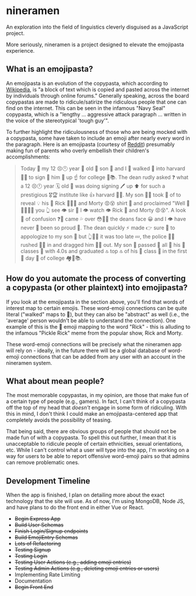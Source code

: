 # nineramen
An exploration into the field of linguistics cleverly disguised as a JavaScript project.

More seriously, nineramen is a project designed to elevate the emojipasta experience.

## What is an emojipasta?

An emojipasta is an evolution of the copypasta, which according to [Wikipedia](https://en.wikipedia.org/wiki/Copypasta), is "a block of text which is copied and pasted across the internet by individuals through online forums." Generally speaking, across the board copypastas are made to ridicule/satirize the ridiculous people that one can find on the internet. This can be seen in the infamous "Navy Seal" copypasta, which is a "lengthy ... aggressive attack paragraph ... written in the voice of the stereotypical 'tough guy'".

To further highlight the ridiculousness of those who are being mocked with a copypasta, some have taken to include an emoji after nearly every word in the paragraph. Here is an emojipasta (courtesy of [Reddit](https://www.reddit.com/r/emojipasta/comments/hvbndl/harvard/)) presumably making fun of parents who overly embellish their children's accomplishments:

> Today 📅 my 12 😣🕛 year 📅 old 👴 son 👦 and I 👥 walked 🚶 into harvard 👩‍🎓 to sign 🚧 him 👴 up ☝ for college 🚌📚. The dean rudly asked ❓ what a 12 😣🕛 year 🗓 old 👴 was doing signing 🖊 up ⬆ for such a prestigious 🎖🏆 institute like 👍 harvard 👩‍🎓. My son 🙎‍♂️ took 👫 of to reveal 💡 his 🤦 Rick 👨🏻‍🔬 and Morty 😡😵 shirt 👕 and proclaimed "Well 🖕🖕🏻🖕🏿 you 👆 see 👁 sir 🤔 I 👁 watch 👁 Rick 🥒 and Morty 😡😵". A look 👀 of confusion ❓🤔 came 💦 over 😳🙊💦 the deans face 😀 and I 👁 have never 🚫 been so proud 😤. The dean quickly ⚡ made 👉 sure 💯 to appologize to my son 👦 but 👆🍑👀 it was too late 💤, the police 👮‍♂️ rushed 🏃‍♂️ in and dragged him 👨🏾 out. My son 👦 passed 📆 all 🙌 his 🤦 classes 📒 with 4.0s and graduated 🔝 top 🔝 of his 🤦 class 📒 in the first 🥇 day 📅 of college 🏘👱📚.

## How do you automate the process of converting a copypasta (or other plaintext) into emojipasta?

If you look at the emojipasta in the section above, you'll find that words of interest map to certain emojis. These word-emoji connections can be quite literal ("walked" maps to 🚶), but they can also be "abstract" as well (i.e., the 'average' person wouldn't be able to understand the connection). One example of this is the 🥒 emoji mapping to the word "Rick" - this is alluding to the infamous "Pickle Rick" meme from the popular show, Rick and Morty.

These word-emoji connections will be precisely what the nineramen app will rely on - ideally, in the future there will be a global database of word-emoji connections that can be added from any user with an account in the nineramen system.

## What about mean people?

The most memorable copypastas, in my opinion, are those that make fun of a certain type of people (e.g., gamers). In fact, I can't think of a copypasta off the top of my head that *doesn't* engage in some form of ridiculing. With this in mind, I don't think I could make an emojipasta-centered app that completely avoids the possibility of teasing.

That being said, there are obvious groups of people that should not be made fun of with a copypasta. To spell this out further, I mean that it is unacceptable to ridicule people of certain ethnicities, sexual orientations, etc. While I can't control what a user will type into the app, I'm working on a way for users to be able to report offensive word-emoji pairs so that admins can remove problematic ones.

## Development Timeline

When the app is finished, I plan on detailing more about the exact technology that the site will use. As of now, I'm using MongoDB, Node JS, and have plans to do the front end in either Vue or React.

- ~~Begin Express App~~
- ~~Build User Schemas~~
- ~~Finish Login/Signup endpoints~~
- ~~Build EmojiEntry Schemas~~
- ~~Lots of Refactoring~~
- ~~Testing Signup~~
- ~~Testing Login~~
- ~~Testing User Actions (e.g., adding emoji entries)~~
- ~~Testing Admin Actions (e.g., deleting emoji entries or users)~~
- Implementing Rate Limiting
- Documentation
- ~~Begin Front End~~